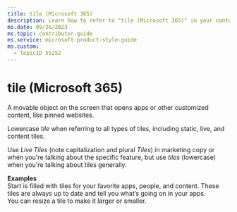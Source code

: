```yaml
---
title: tile (Microsoft 365)
description: Learn how to refer to "tile (Microsoft 365)" in your content.
ms.date: 09/26/2023
ms.topic: contributor-guide
ms.service: microsoft-product-style-guide
ms.custom:
  - TopicID 55252
---
```



# tile (Microsoft 365)

A movable object on the screen that opens apps or other customized content, like pinned websites.  

Lowercase *tile* when referring to all types of tiles, including static, live, and content tiles.  

Use *Live Tiles* (note capitalization and plural *Tiles*) in marketing copy or when you're talking about the specific feature, but use *tiles* (lowercase) when you're talking about tiles generally.  

**Examples**  
Start is filled with tiles for your favorite apps, people, and content. These tiles are always up to date and tell you what’s going on in your apps.  
You can resize a tile to make it larger or smaller.  

